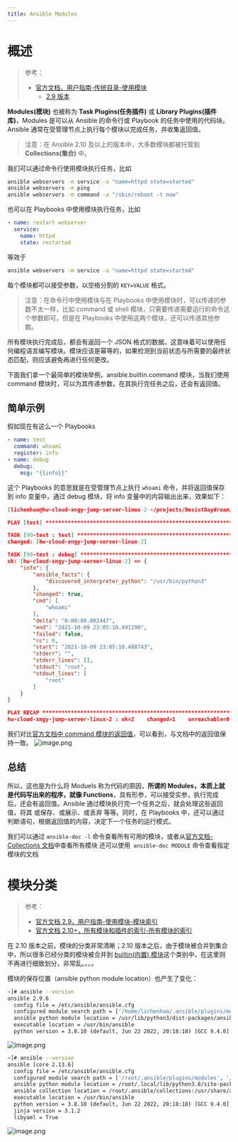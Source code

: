 ```yaml
---
title: Ansible Modules
---
```


# 概述

> 参考：
> - [官方文档，用户指南-传统目录-使用模块](https://docs.ansible.com/ansible/latest/user_guide/modules.html)
>   - [2.9 版本](https://docs.ansible.com/ansible/2.9/user_guide/modules.html)

**Modules(模块)** 也被称为 **Task Plugins(任务插件)** 或 **Library Plugins(插件库)**，Modules 是可以从 Ansible 的命令行或 Playbook 的任务中使用的代码块。Ansible 通常在受管理节点上执行每个模块以完成任务，并收集返回值。

> 注意：在 Ansible 2.10 及以上的版本中，大多数模块都被托管到 **Collections(集合)** 中。

我们可以通过命令行使用模块执行任务，比如

```bash
ansible webservers -m service -a "name=httpd state=started"
ansible webservers -m ping
ansible webservers -m command -a "/sbin/reboot -t now"
```

也可以在 Playbooks 中使用模块执行任务，比如

```yaml
- name: restart webserver
  service:
    name: httpd
    state: restarted
```

等效于

```bash
ansible webservers -m service -a "name=httpd state=started"
```

每个模块都可以接受参数，以空格分割的 `KEY=VALUE` 格式。

> 注意：在命令行中使用模块与在 Playbooks 中使用模块时，可以传递的参数不太一样，比如 command 或 shell 模块，只需要传递需要运行的命令这个参数即可，但是在 Playbooks 中使用这两个模块，还可以传递其他参数。

所有模块执行完成后，都会有返回一个 JSON 格式的数据，这意味着可以使用任何编程语言编写模块。模块应该是幂等的，如果检测到当前状态与所需要的最终状态匹配，则应该避免再进行任何更改。

下面我们拿一个最简单的模块举例，ansible.builtin.command 模块，当我们使用 command 模块时，可以为其传递参数，在其执行完任务之后，还会有返回值。

## 简单示例

假如现在有这么一个 Playbooks

```yaml
- name: test
  command: whoami
  register: info
- name: debug
  debug:
    msg: "{{info}}"
```

这个 Playbooks 的意思就是在受管理节点上执行 `whoami` 命令，并将返回值保存到 info 变量中，通过 debug 模块，将 info 变量中的内容输出出来，效果如下：

```json
[lichenhao@hw-cloud-xngy-jump-server-linux-2 ~/projects/DesistDaydream/ehualu/ansible/playbook]$ ansible-playbook 90-test.yaml

PLAY [test] *******************************************************************************************************************************************************************

TASK [90-test : test] *********************************************************************************************************************************************************
changed: [hw-cloud-xngy-jump-server-linux-2]

TASK [90-test : debug] ********************************************************************************************************************************************************
ok: [hw-cloud-xngy-jump-server-linux-2] => {
    "info": {
        "ansible_facts": {
            "discovered_interpreter_python": "/usr/bin/python3"
        },
        "changed": true,
        "cmd": [
            "whoami"
        ],
        "delta": "0:00:00.002447",
        "end": "2021-10-09 23:05:10.491190",
        "failed": false,
        "rc": 0,
        "start": "2021-10-09 23:05:10.488743",
        "stderr": "",
        "stderr_lines": [],
        "stdout": "root",
        "stdout_lines": [
            "root"
        ]
    }
}

PLAY RECAP ********************************************************************************************************************************************************************
hw-cloud-xngy-jump-server-linux-2 : ok=2    changed=1    unreachable=0    failed=0    skipped=0    rescued=0    ignored=0
```

我们对比[官方文档中 command 模块的返回值](https://docs.ansible.com/ansible/latest/collections/ansible/builtin/command_module.html#return-values)，可以看到，与文档中的返回值保持一致。
![image.png](https://notes-learning.oss-cn-beijing.aliyuncs.com/shqrrv/1633792369531-e531b4d1-5c2b-427c-ade8-6207d5d6020b.png)

## 总结

所以，这也是为什么将 Moduels 称为代码的原因，**所谓的 Modules，本质上就是代码写出来的程序，就像 Functions**，具有形参，可以接受实参，执行完成后，还会有返回值。Ansible 通过模块执行完一个任务之后，就会处理这些返回值，将其 或保存、或展示、或丢弃 等等。同时，在 Playbooks 中，还可以通过判断语句，根据返回值的内容，决定下一个任务的运行模式。

我们可以通过 `ansible-doc -l` 命令查看所有可用的模块，或者从[官方文档-Collections 文档](https://docs.ansible.com/ansible/latest/collections/index.html#list-of-collections)中查看所有模块
还可以使用` ansible-doc MODULE` 命令查看指定模块的文档

# 模块分类

> 参考：
> - [官方文档 2.9，用户指南-使用模块-模块索引](https://docs.ansible.com/ansible/2.9/modules/modules_by_category.html)
> - [官方文档 2.10+，所有模块和插件的索引-所有模块的索引](https://docs.ansible.com/ansible/latest/collections/index_module.html)

在 2.10 版本之前，模块的分类非常清晰；2.10 版本之后，由于模块被合并到集合中，所以很多已经分类的模块被合并到 [builtin(内置) 模块](https://docs.ansible.com/ansible/latest/collections/index_module.html#ansible-builtin)这个类别中，在这里则不再进行细致划分，非常乱。。。。

模块的保存位置（ansible python module location）也产生了变化：

```bash
~]# ansible --version
ansible 2.9.6
  config file = /etc/ansible/ansible.cfg
  configured module search path = ['/home/lichenhao/.ansible/plugins/modules', '/usr/share/ansible/plugins/modules']
  ansible python module location = /usr/lib/python3/dist-packages/ansible
  executable location = /usr/bin/ansible
  python version = 3.8.10 (default, Jun 22 2022, 20:18:18) [GCC 9.4.0]
```

![image.png](https://notes-learning.oss-cn-beijing.aliyuncs.com/shqrrv/1669781692961-2dda8a1f-3eec-4687-beb3-fa3d141c1b5e.png)

```bash
~]# ansible --version
ansible [core 2.13.6]
  config file = /etc/ansible/ansible.cfg
  configured module search path = ['/root/.ansible/plugins/modules', '/usr/share/ansible/plugins/modules']
  ansible python module location = /root/.local/lib/python3.8/site-packages/ansible
  ansible collection location = /root/.ansible/collections:/usr/share/ansible/collections
  executable location = /usr/bin/ansible
  python version = 3.8.10 (default, Jun 22 2022, 20:18:18) [GCC 9.4.0]
  jinja version = 3.1.2
  libyaml = True
```

![image.png](https://notes-learning.oss-cn-beijing.aliyuncs.com/shqrrv/1669781684010-2cc9f6a7-cb1e-4e93-bf81-e41ef417c23c.png)
